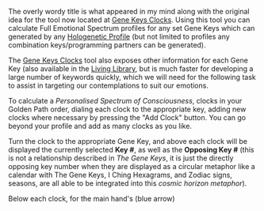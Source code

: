 The overly wordy title is what appeared in my mind along with the original idea for the tool now located at  [Gene Keys Clocks](https://geneclock.deflexion.org).  Using this tool you can calculate Full Emotional Spectrum profiles for any set Gene Keys which can generated by any [Hologenetic Profile](https://genekeys.com/free-profile/) (but not limited to profiles any combination keys/programming partners can be generated). 

The [Gene Keys Clocks](https://geneclock.deflexion.org) tool also exposes other information for each Gene Key (also available in the [Living Library](https://genekeys.com/living-library/), but is much faster for developing a large number of keywords quickly, which we will need for the following task to assist in targeting our contemplations to suit our emotions.

To calculate a *Personalised Spectrum of Consciousness*, clocks  in  your Golden Path order, dialing each clock to the appropriate key, adding new clocks where necessary by pressing the "Add Clock" button. You can go beyond your profile and add as many clocks as you like.

Turn the clock to the appropriate Gene Key, and above each clock will be displayed the currently selected **Key #**, as well as the **Opposing Key #** (this is not a relationship described in *The Gene Keys*, it is just the directly opposing key number when they are displayed as a circular metaphor like a calendar with The Gene Keys, I Ching Hexagrams, and Zodiac signs, seasons, are all able to be integrated into this *cosmic horizon metaphor*).

Below each clock, for the main hand's (<span style="color:#33333">blue arrow</span>)
